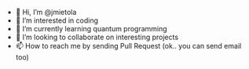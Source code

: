 - 👋 Hi, I’m @jmietola
- 👀 I’m interested in coding
- 🌱 I’m currently learning quantum programming
- 💞️ I’m looking to collaborate on interesting projects
- 📫 How to reach me by sending Pull Request (ok.. you can send email too)

